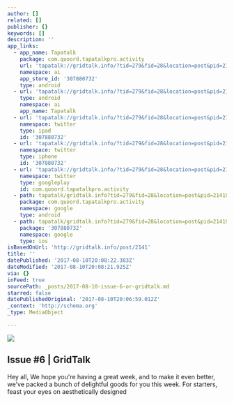 ```yaml
---
author: []
related: []
publisher: {}
keywords: []
description: ''
app_links:
  - app_name: Tapatalk
    package: com.quoord.tapatalkpro.activity
    url: 'tapatalk://gridtalk.info/?tid=279&fid=28&location=post&pid=2141&page=1'
    namespace: ai
    app_store_id: '307880732'
    type: android
  - url: 'tapatalk://gridtalk.info/?tid=279&fid=28&location=post&pid=2141&page=1'
    type: android
    namespace: ai
    app_name: Tapatalk
  - url: 'tapatalk://gridtalk.info/?tid=279&fid=28&location=post&pid=2141&page=1'
    namespace: twitter
    type: ipad
    id: '307880732'
  - url: 'tapatalk://gridtalk.info/?tid=279&fid=28&location=post&pid=2141&page=1'
    namespace: twitter
    type: iphone
    id: '307880732'
  - url: 'tapatalk://gridtalk.info/?tid=279&fid=28&location=post&pid=2141&page=1'
    namespace: twitter
    type: googleplay
    id: com.quoord.tapatalkpro.activity
  - path: tapatalk/gridtalk.info?tid=279&fid=28&location=post&pid=2141&page=1
    package: com.quoord.tapatalkpro.activity
    namespace: google
    type: android
  - path: tapatalk/gridtalk.info?tid=279&fid=28&location=post&pid=2141&page=1
    package: '307880732'
    namespace: google
    type: ios
isBasedOnUrl: 'http://gridtalk.info/post/2141'
title: ''
datePublished: '2017-08-10T20:08:22.383Z'
dateModified: '2017-08-10T20:08:21.925Z'
via: {}
inFeed: true
sourcePath: _posts/2017-08-10-issue-6-or-gridtalk.md
starred: false
datePublishedOriginal: '2017-08-10T20:06:59.012Z'
_context: 'http://schema.org'
_type: MediaObject

---
```

![](https://the-grid-user-content.s3-us-west-2.amazonaws.com/c1561771-3e84-4bb5-acc4-0717c54d6cd5.png)

<article style=""><h1>Issue #6 | GridTalk</h1><p>Hey all, We hope you're having a great week, and to make it even better, we've packed a bunch of delightful goods for you this week. For starters, feast your eyes on aesthetically designed</p></article>